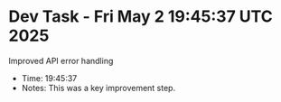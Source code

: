 # Dev Task - Fri May  2 19:45:37 UTC 2025
Improved API error handling
- Time: 19:45:37
- Notes: This was a key improvement step.
